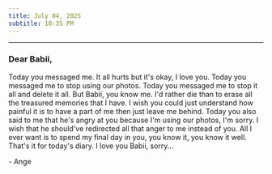 ```yaml
---
title: July 04, 2025
subtitle: 10:35 PM
---
```

---

### Dear Babii,

Today you messaged me. It all hurts but it's okay, I love you. Today you messaged me to stop using our photos. Today you messaged me to stop it all and delete it all. But Babii, you know me. I'd rather die than to erase all the treasured memories that I have. I wish you could just understand how painful it is to have a part of me then just leave me behind. Today you also said to me that he's angry at you because I'm using our photos, I'm sorry. I wish that he should've redirected all that anger to me instead of you. All I ever want is to spend my final day in you, you know it, you know it well. That's it for today's diary. I love you Babii, sorry...

\- Ange
